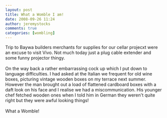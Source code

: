 ```yaml
---
layout: post
title: What a Womble I am!
date: 2008-09-26 11:24
author: jeremystocks
comments: true
categories: [wombling]
---
```

Trip to Baywa builders merchants for supplies for our cellar projecxt were an excuse to visit Vivo. Not much today just a plug cable extender and some funny projector thingy. <br /><br />On the way back a rather embarrassing cock up which I put down to language difficulties. I had asked at the Italian we frequent for old wine boxes, picturing vintage wooden boxes on my terrace next summer. However the man brought out a load of flattened cardboard boxes with a daft look on his face and I realise we had a miscommunication. His younger chef fetched wooden ones when I told him in German they weren't quite right but they were awful looking things!<br /><br />What a Womble!
